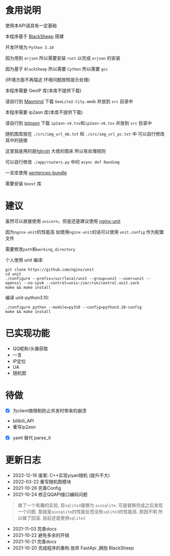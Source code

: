 # 食用说明

使用本API请具有一定基础

本程序基于 [BlackSheep](https://github.com/Neoteroi/BlackSheep) 搭建

开发环境为 `Python 3.10`

因为用到 `orjson` 所以需要安装 `rust` 以完成 `orjson` 的安装

因为基于 `BlackSheep` 所以需要 `Cython` 所以需要 `gcc`

(环境方面不再描述 环境问题按照提示处理)

本程序需要 GeoIP 库(本库不提供下载)

请自行到 [Maxmind](https://www.maxmind.com/en/accounts/216453/geoip/downloads) 下载 `GeoLite2-City.mmdb` 并放到 `src` 目录中

本程序需要 ip2asn 库(本库不提供下载)

请自行到 [iptoasn](https://iptoasn.com/) 下载 `ip2asn-v4.tsv`和`ip2asn-v6.tsv` 并放到 `src` 目录中

随机图库放在 `./src/img_url_mb.txt` 和 `./src/img_url_pc.txt` 中 可以自行修改其中的链接 

这里我是用的是[fghrsh](https://img.fghrsh.net) 大佬的图床 所以有处理规则

可以自行修改 `./app/routers.py` 中的 `async def Randimg`

一言库使用 [sentences-bundle](https://github.com/hitokoto-osc/sentences-bundle)

需要安装 `boost` 库 

# 建议
虽然可以直接使用 `uvicorn`，但是还是建议使用 [nginx-unit](https://unit.nginx.org/installation/)

因为`nginx-unit`的性能高 如使用`nginx-unit`的话可以使用 `unit.config` 作为配置文件

需要修改`path`和`working_directory`

个人使用 unit 编译:
```
git clone https://github.com/nginx/unit
cd unit
./configure --prefix=/usr/local/unit --group=unit --user=unit --openssl --no-ipv6 --control=unix:/var/run/control.unit.sock
make && make install
```

编译 unit-python3.10:
```
./configure python --module=py310 --config=python3.10-config
make && make install
```

# 已实现功能
+ QQ昵称/头像获取
+ 一言
+ IP定位
+ UA
+ 随机图


# 待做
- [x] 为client做限制防止并发时带来的崩溃
+ bilibili_API
+ 重写ip2asn
- [x] yaml 替代 parse_it

# 更新日志
+ 2022-12-18 废案: C++实现yiyan随机 (提升不大)
+ 2022-03-22 重写随机图模块
+ 2021-10-28 完善Config
+ 2021-10-24 修正QQAPI接口编码问题
> 做了一个有趣的实验, 将`sqlite3`替换为 `aiosqlite`.
可是替换完成之后发现一个问题.
 那就是`aiosqlite`的性能反而没有`sqlite3`的性能高.
 原因不明 所以做了回滚. 目前还是使用`sqlite3`

+ 2021-11-03 完善docs
+ 2021-10-22 避免多余的开销
+ 2021-10-21 完善docs
+ 2021-10-20 完成程序的重构 放弃 FastApi ,拥抱 BlackSheep
